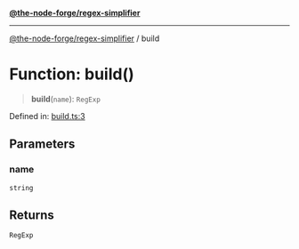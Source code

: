 [**@the-node-forge/regex-simplifier**](../README.md)

***

[@the-node-forge/regex-simplifier](../globals.md) / build

# Function: build()

> **build**(`name`): `RegExp`

Defined in: [build.ts:3](https://github.com/The-Node-Forge/regex-simplifier/blob/ae8921d3ebe3aca2a7cdc4a59ab119024cf62d93/src/build.ts#L3)

## Parameters

### name

`string`

## Returns

`RegExp`
